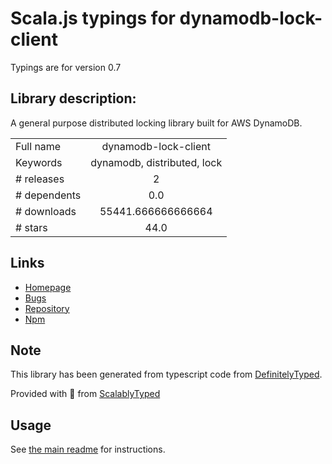 
# Scala.js typings for dynamodb-lock-client

Typings are for version 0.7

## Library description:
A general purpose distributed locking library built for AWS DynamoDB.

|                    |                 |
| ------------------ | :-------------: |
| Full name          | dynamodb-lock-client |
| Keywords           | dynamodb, distributed, lock |
| # releases         | 2 |
| # dependents       | 0.0 |
| # downloads        | 55441.666666666664 |
| # stars            | 44.0 |

## Links
- [Homepage](https://github.com/tristanls/dynamodb-lock-client#readme)
- [Bugs](https://github.com/tristanls/dynamodb-lock-client/issues)
- [Repository](https://github.com/tristanls/dynamodb-lock-client)
- [Npm](https://www.npmjs.com/package/dynamodb-lock-client)
    


## Note
This library has been generated from typescript code from [DefinitelyTyped](https://definitelytyped.org).

Provided with :purple_heart: from [ScalablyTyped](https://github.com/oyvindberg/ScalablyTyped)

## Usage
See [the main readme](../../readme.md) for instructions.


